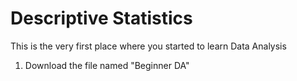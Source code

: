 # Descriptive Statistics
This is the very first place where you started to learn Data Analysis
1. Download the file named "Beginner DA" 
